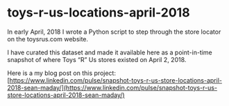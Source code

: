 # toys-r-us-locations-april-2018

In early April, 2018 I wrote a Python script to step through the store locator on the toysrus.com website.

I have curated this dataset and made it available here as a point-in-time snapshot of where Toys “R” Us stores existed on April 2, 2018.

Here is a my blog post on this project: [https://www.linkedin.com/pulse/snapshot-toys-r-us-store-locations-april-2018-sean-maday/](https://www.linkedin.com/pulse/snapshot-toys-r-us-store-locations-april-2018-sean-maday/)
